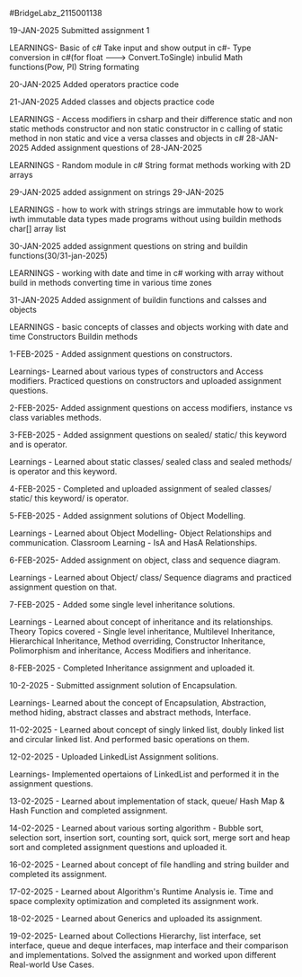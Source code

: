 #BridgeLabz_2115001138

19-JAN-2025 Submitted assignment 1

LEARNINGS- Basic of c# Take input and show output in c#- Type conversion in c#(for float ---> Convert.ToSingle) inbulid Math functions(Pow, PI) String formating

20-JAN-2025 Added operators practice code

21-JAN-2025 Added classes and objects practice code

LEARNINGS - Access modifiers in csharp and their difference static and non static methods constructor and non static constructor in c calling of static method in non static and vice a versa classes and objects in c# 28-JAN-2025 Added assignment questions of 28-JAN-2025

LEARNINGS - Random module in c# String format methods working with 2D arrays

29-JAN-2025 added assignment on strings 29-JAN-2025

LEARNINGS -
how to work with strings strings are immutable how to work iwth immutable data types made programs without using buildin methods char[] array list

30-JAN-2025 added assignment questions on string and buildin functions(30/31-jan-2025)

LEARNINGS -
working with date and time in c# working with array without build in methods converting time in various time zones

31-JAN-2025 Added assignment of buildin functions and calsses and objects

LEARNINGS - basic concepts of classes and objects working with date and time Constructors Buildin methods

1-FEB-2025 - Added assignment questions on constructors.

Learnings- Learned about various types of constructors and Access modifiers. Practiced questions on constructors and uploaded assignment questions.

2-FEB-2025- Added assignment questions on access modifiers, instance vs class variables methods.

3-FEB-2025 - Added assignment questions on sealed/ static/ this keyword and is operator.

Learnings - Learned about static classes/ sealed class and sealed methods/ is operator and this keyword.  

4-FEB-2025 - Completed and uploaded assignment of sealed classes/ static/ this keyword/ is operator.

5-FEB-2025 - Added assignment solutions of Object Modelling.

Learnings - Learned about Object Modelling- Object Relationships and communication. Classroom Learning - IsA and HasA Relationships.

6-FEB-2025- Added assignment on object, class and sequence diagram.

Learnings -  Learned about Object/ class/ Sequence diagrams and practiced assignment question on that.

7-FEB-2025 - Added some single level inheritance solutions.

Learnings - Learned about concept of inheritance and its relationships. Theory Topics covered - Single level inheritance, Multilevel Inheritance, Hierarchical Inheritance, Method overriding, Constructor Inheritance, Polimorphism and inheritance, Access Modifiers and inheritance.

8-FEB-2025 - Completed Inheritance assignment and uploaded it.

10-2-2025 - Submitted assignment solution of Encapsulation.

Learnings- Learned about the concept of Encapsulation, Abstraction, method hiding, abstract classes and abstract methods, Interface.

11-02-2025 - Learned about concept of singly linked list, doubly linked list and circular linked list. And performed basic operations on them.

12-02-2025 - Uploaded LinkedList Assignment solitions.

Learnings- Implemented opertaions of LinkedList and performed it in the assignment questions.

13-02-2025 - Learned about implementation of stack, queue/ Hash Map & Hash Function and completed assignment.

14-02-2025 - Learned about various sorting algorithm - Bubble sort, selection sort, insertion sort, counting sort, quick sort, merge sort and heap sort and completed assignment questions and uploaded it.

16-02-2025 - Learned about concept of file handling and string builder and completed its assignment.

17-02-2025 - Learned about Algorithm's Runtime Analysis ie. Time and space complexity optimization  and completed its assignment work.

18-02-2025 - Learned about Generics and uploaded its assignment.

19-02-2025- Learned about Collections Hierarchy, list interface, set interface, queue and deque interfaces, map interface and their comparison and implementations. Solved the assignment and worked upon different Real-world Use Cases.
